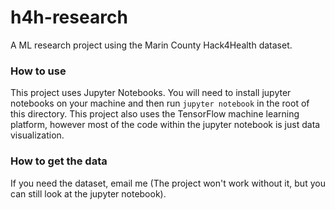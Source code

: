 # h4h-research
A ML research project using the Marin County Hack4Health dataset.

### How to use
This project uses Jupyter Notebooks. You will need to install jupyter notebooks on your machine and then
run `jupyter notebook` in the root of this directory.
This project also uses the TensorFlow machine learning platform, however most of the code within the
jupyter notebook is just data visualization.

### How to get the data
If you need the dataset, email me (The project won't work without it, but you can still look at the jupyter notebook).

